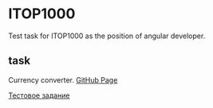# ITOP1000
Test task for ITOP1000 as the position of angular developer.

## task
Сurrency converter. [GitHub Page](https://andriistoliarov.github.io/testTasks/ITOP1000/currency-converter/dist/currency-converter/browser/index.html)

[Тестовое задание](test-task-angular-developer-ITOP1000.pdf)
